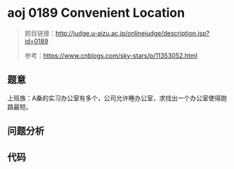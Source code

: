 # aoj 0189 Convenient Location
>题目链接：http://judge.u-aizu.ac.jp/onlinejudge/description.jsp?id=0189
>
>参考：https://www.cnblogs.com/sky-stars/p/11353052.html


## 题意
上班族：A桑的实习办公室有多个，公司允许睡办公室，求找出一个办公室使得跑路最短。
## 问题分析

## 代码